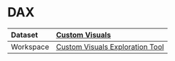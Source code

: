 



# DAX

|Dataset|[Custom Visuals](./../Custom-Visuals.md)|
| :--- | :--- |
|Workspace|[Custom Visuals Exploration Tool](../../Workspaces/Custom-Visuals-Exploration-Tool.md)|
